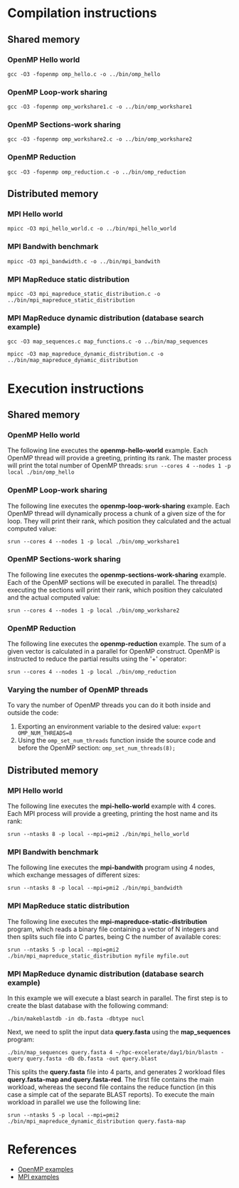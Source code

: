 # Compilation instructions
## Shared memory
### OpenMP Hello world
`gcc -O3 -fopenmp omp_hello.c -o ../bin/omp_hello`

### OpenMP Loop-work sharing
`gcc -O3 -fopenmp omp_workshare1.c -o ../bin/omp_workshare1`

### OpenMP Sections-work sharing
`gcc -O3 -fopenmp omp_workshare2.c -o ../bin/omp_workshare2`

### OpenMP Reduction
`gcc -O3 -fopenmp omp_reduction.c -o ../bin/omp_reduction`

## Distributed memory
### MPI Hello world
`mpicc -O3 mpi_hello_world.c -o ../bin/mpi_hello_world`

### MPI Bandwith benchmark
`mpicc -O3 mpi_bandwidth.c -o ../bin/mpi_bandwith`

### MPI MapReduce static distribution
`mpicc -O3 mpi_mapreduce_static_distribution.c -o ../bin/mpi_mapreduce_static_distribution`

### MPI MapReduce dynamic distribution (database search example)
`gcc -O3 map_sequences.c map_functions.c -o ../bin/map_sequences`

`mpicc -O3 map_mapreduce_dynamic_distribution.c -o ../bin/map_mapreduce_dynamic_distribution`

# Execution instructions
## Shared memory
### OpenMP Hello world
The following line executes the **openmp-hello-world** example. Each OpenMP thread will provide a greeting, printing its rank. The master process will print the total number of OpenMP threads:
`srun --cores 4 --nodes 1 -p local ./bin/omp_hello`

### OpenMP Loop-work sharing
The following line executes the **openmp-loop-work-sharing** example. Each OpenMP thread will dynamically process a chunk of a given size of the for loop. They will print their rank, which position they calculated and the actual computed value:

`srun --cores 4 --nodes 1 -p local ./bin/omp_workshare1`

### OpenMP Sections-work sharing
The following line executes the **openmp-sections-work-sharing** example. Each of the OpenMP sections will be executed in parallel. The thread(s) executing the sections will print their rank, which position they calculated and the actual computed value:

`srun --cores 4 --nodes 1 -p local ./bin/omp_workshare2`

### OpenMP Reduction
The following line executes the **openmp-reduction** example. The sum of a given vector is calculated in a parallel for OpenMP construct. OpenMP is instructed to reduce the partial results using the '+' operator:

`srun --cores 4 --nodes 1 -p local ./bin/omp_reduction`

### Varying the number of OpenMP threads
To vary the number of OpenMP threads you can do it both inside and outside the code:
1. Exporting an environment variable to the desired value: `export OMP_NUM_THREADS=8`
2. Using the `omp_set_num_threads` function inside the source code and before the OpenMP section: `omp_set_num_threads(8);`

## Distributed memory

### MPI Hello world
The following line executes the **mpi-hello-world** example with 4 cores. Each MPI process will provide a greeting, printing the host name and its rank:

`srun --ntasks 8 -p local --mpi=pmi2 ./bin/mpi_hello_world`

### MPI Bandwith benchmark
The following line executes the **mpi-bandwith** program using 4 nodes, which exchange messages of different sizes:

`srun --ntasks 8 -p local --mpi=pmi2 ./bin/mpi_bandwidth`

### MPI MapReduce static distribution
The following line executes the **mpi-mapreduce-static-distribution** program, which reads a binary file containing a vector of N integers and then splits such file into C partes, being C the number of available cores:

`srun --ntasks 5 -p local --mpi=pmi2 ./bin/mpi_mapreduce_static_distribution myfile myfile.out`

### MPI MapReduce dynamic distribution (database search example)
In this example we will execute a blast search in parallel. The first step is to create the blast database with the following command:

`./bin/makeblastdb -in db.fasta -dbtype nucl`

Next, we need to split the input data **query.fasta** using the **map_sequences** program:

`./bin/map_sequences query.fasta 4 ~/hpc-excelerate/day1/bin/blastn -query query.fasta -db db.fasta -out query.blast`

This splits the **query.fasta** file into 4 parts, and generates 2 workload files **query.fasta-map and query.fasta-red**. The first file contains the main workload, whereas the second file contains the reduce function (in this case a simple cat of the separate BLAST reports). To execute the main workload in parallel we use the following line:

`srun --ntasks 5 -p local --mpi=pmi2 ./bin/mpi_mapreduce_dynamic_distribution query.fasta-map`

# References
* [OpenMP examples](https://computing.llnl.gov/tutorials/openMP/exercise.html)
* [MPI examples](https://computing.llnl.gov/tutorials/mpi/exercise.html)
